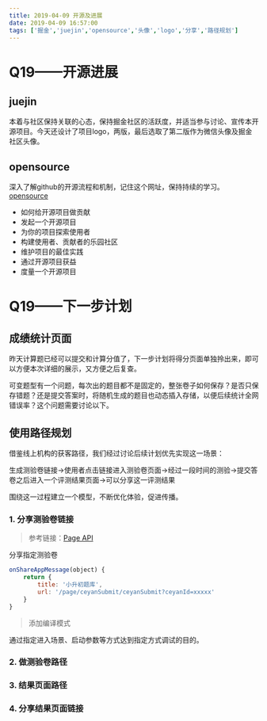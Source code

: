 ```yaml
---
title: 2019-04-09 开源及进展
date: 2019-04-09 16:57:00
tags: ['掘金','juejin','opensource','头像','logo','分享','路径规划']
---
```


# Q19——开源进展

## juejin

本着与社区保持关联的心态，保持掘金社区的活跃度，并适当参与讨论、宣传本开源项目。今天还设计了项目logo，两版，最后选取了第二版作为微信头像及掘金社区头像。

## opensource

深入了解github的开源流程和机制，记住这个网址，保持持续的学习。[opensource](https://opensource.guide/)

* 如何给开源项目做贡献
* 发起一个开源项目
* 为你的项目探索使用者
* 构建使用者、贡献者的乐园社区
* 维护项目的最佳实践
* 通过开源项目获益
* 度量一个开源项目


# Q19——下一步计划

## 成绩统计页面

昨天计算题已经可以提交和计算分值了，下一步计划将得分页面单独拎出来，即可以方便本次详细的展示，又方便之后复查。

可变题型有一个问题，每次出的题目都不是固定的，整张卷子如何保存？是否只保存错题？还是提交答案时，将随机生成的题目也动态插入存储，以便后续统计全网错误率？这个问题需要讨论以下。

## 使用路径规划

借鉴线上机构的获客路径，我们经过讨论后续计划优先实现这一场景：

生成测验卷链接->使用者点击链接进入测验卷页面->经过一段时间的测验->提交答卷之后进入一个评测结果页面->可以分享这一评测结果

围绕这一过程建立一个模型，不断优化体验，促进传播。

### 1. 分享测验卷链接

> 参考链接：[Page API](https://developers.weixin.qq.com/miniprogram/dev/reference/api/Page.html)

分享指定测验卷
```javascript
onShareAppMessage(object) {
    return {
        title: '小升初题库',
        url: '/page/ceyanSubmit/ceyanSubmit?ceyanId=xxxxx'
    }
}
```

> 添加编译模式

通过指定进入场景、启动参数等方式达到指定方式调试的目的。

### 2. 做测验卷路径
### 3. 结果页面路径
### 4. 分享结果页面链接